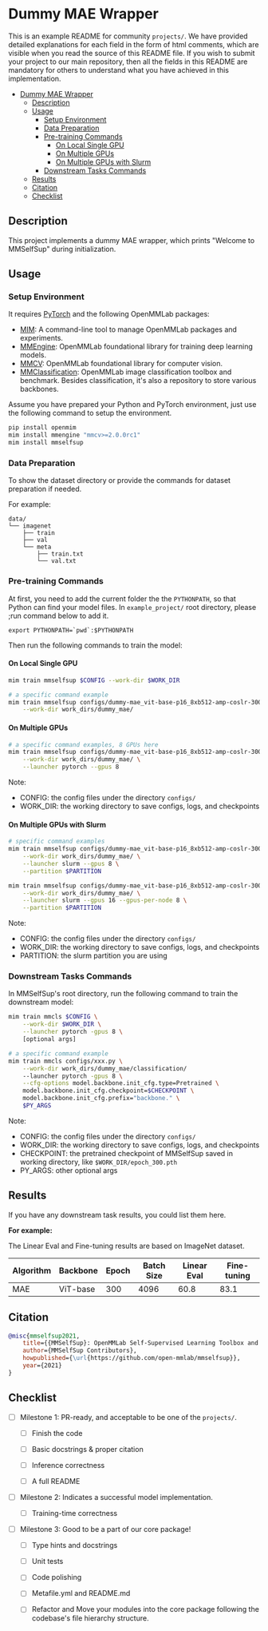 # Dummy MAE Wrapper

This is an example README for community `projects/`. We have provided detailed explanations for each field in the form of html comments, which are visible when you read the source of this README file. If you wish to submit your project to our main repository, then all the fields in this README are mandatory for others to understand what you have achieved in this implementation.

- [Dummy MAE Wrapper](#dummy-mae-wrapper)
  - [Description](#description)
  - [Usage](#usage)
    - [Setup Environment](#setup-environment)
    - [Data Preparation](#data-preparation)
    - [Pre-training Commands](#pre-training-commands)
      - [On Local Single GPU](#on-local-single-gpu)
      - [On Multiple GPUs](#on-multiple-gpus)
      - [On Multiple GPUs with Slurm](#on-multiple-gpus-with-slurm)
    - [Downstream Tasks Commands](#downstream-tasks-commands)
  - [Results](#results)
  - [Citation](#citation)
  - [Checklist](#checklist)

## Description

<!-- Share any information you would like others to know. For example:
Author: @xxx.
This is an implementation of \[XXX\]. -->

This project implements a dummy MAE wrapper, which prints "Welcome to MMSelfSup" during initialization.

## Usage

<!-- For a typical model, this section should contain the commands for dataset prepareation, pre-training, downstream tasks. You are also suggested to dump your environment specification to env.yml by `conda env export > env.yml`. -->


### Setup Environment

It requires [PyTorch](https://pytorch.org/get-started/locally/) and the following OpenMMLab packages:

- [MIM](https://github.com/open-mmlab/mim): A command-line tool to manage OpenMMLab packages and experiments.
- [MMEngine](https://github.com/open-mmlab/mmengine): OpenMMLab foundational library for training deep learning models.
- [MMCV](https://github.com/open-mmlab/mmcv): OpenMMLab foundational library for computer vision.
- [MMClassification](https://github.com/open-mmlab/mmclassification): OpenMMLab image classification toolbox and benchmark. Besides classification, it's also a repository to store various backbones.

Assume you have prepared your Python and PyTorch environment, just use the following command to setup the environment.

```bash
pip install openmim
mim install mmengine "mmcv>=2.0.0rc1"
mim install mmselfsup
```

### Data Preparation

To show the dataset directory or provide the commands for dataset preparation if needed.

For example:

```text
data/
└── imagenet
    ├── train
    ├── val
    └── meta
        ├── train.txt
        └── val.txt
```

### Pre-training Commands

At first, you need to add the current folder the the `PYTHONPATH`, so that Python can find your model files. In `example_project/` root directory, please ;run command below to add it.

```shell
export PYTHONPATH=`pwd`:$PYTHONPATH 
```

Then run the following commands to train the model:

#### On Local Single GPU

```bash
mim train mmselfsup $CONFIG --work-dir $WORK_DIR

# a specific command example
mim train mmselfsup configs/dummy-mae_vit-base-p16_8xb512-amp-coslr-300e_in1k.py \
    --work-dir work_dirs/dummy_mae/
```

#### On Multiple GPUs

```bash
# a specific command examples, 8 GPUs here
mim train mmselfsup configs/dummy-mae_vit-base-p16_8xb512-amp-coslr-300e_in1k.py \
    --work-dir work_dirs/dummy_mae/ \
    --launcher pytorch --gpus 8
```

Note:
- CONFIG: the config files under the directory `configs/`
- WORK_DIR: the working directory to save configs, logs, and checkpoints

#### On Multiple GPUs with Slurm

```bash
# specific command examples
mim train mmselfsup configs/dummy-mae_vit-base-p16_8xb512-amp-coslr-300e_in1k.py \
    --work-dir work_dirs/dummy_mae/ \
    --launcher slurm --gpus 8 \
    --partition $PARTITION

mim train mmselfsup configs/dummy-mae_vit-base-p16_8xb512-amp-coslr-300e_in1k.py \
    --work-dir work_dirs/dummy_mae/ \
    --launcher slurm --gpus 16 --gpus-per-node 8 \
    --partition $PARTITION
```

Note:
- CONFIG: the config files under the directory `configs/`
- WORK_DIR: the working directory to save configs, logs, and checkpoints
- PARTITION: the slurm partition you are using

### Downstream Tasks Commands

In MMSelfSup's root directory, run the following command to train the downstream model:

```bash
mim train mmcls $CONFIG \
    --work-dir $WORK_DIR \
    --launcher pytorch -gpus 8 \
    [optional args]

# a specific command example
mim train mmcls configs/xxx.py \
    --work-dir work_dirs/dummy_mae/classification/
    --launcher pytorch -gpus 8 \
    --cfg-options model.backbone.init_cfg.type=Pretrained \
    model.backbone.init_cfg.checkpoint=$CHECKPOINT \
    model.backbone.init_cfg.prefix="backbone." \
    $PY_ARGS
```

Note:
- CONFIG: the config files under the directory `configs/`
- WORK_DIR: the working directory to save configs, logs, and checkpoints
- CHECKPOINT: the pretrained checkpoint of MMSelfSup saved in working directory, like `$WORK_DIR/epoch_300.pth`
- PY_ARGS: other optional args

## Results

<!-- List the results as usually done in other model's README. [Example](https://github.com/open-mmlab/mmselfsup/blob/1.x/configs/selfsup/mae/README.md#models-and-benchmarks)
You should claim whether this is based on the pre-trained weights, which are converted from the official release; or it's a reproduced result obtained from retraining the model in this project. -->

If you have any downstream task results, you could list them here.

**For example:**

The Linear Eval and Fine-tuning results are based on ImageNet dataset.

<table class="docutils">
<thead>
  <tr>
	    <th>Algorithm</th>
	    <th>Backbone</th>
	    <th>Epoch</th>
      <th>Batch Size</th>
      <th>Linear Eval</th>
      <th>Fine-tuning</th>
	</tr>
  </thead>
  <tbody>
  <tr>
      <td>MAE</td>
	    <td>ViT-base</td>
	    <td>300</td>
      <td>4096</td>
      <td>60.8</td>
      <td>83.1</td>
	</tr>
</tbody>
</table>

## Citation

<!-- You may remove this section if not applicable. -->

```bibtex
@misc{mmselfsup2021,
    title={{MMSelfSup}: OpenMMLab Self-Supervised Learning Toolbox and Benchmark},
    author={MMSelfSup Contributors},
    howpublished={\url{https://github.com/open-mmlab/mmselfsup}},
    year={2021}
}
```

## Checklist

<!-- Here is a checklist illustrating a usual development workflow of a successful project, and also serves as an overview of this project's progress. The PIC (person in charge) or contributors of this project should check all the items that they believe have been finished, which will further be verified by codebase maintainers via a PR.
OpenMMLab's maintainer will review the code to ensure the project's quality. Reaching the first milestone means that this project suffices the minimum requirement of being merged into 'projects/'. But this project is only eligible to become a part of the core package upon attaining the last milestone.
Note that keeping this section up-to-date is crucial not only for this project's developers but the entire community, since there might be some other contributors joining this project and deciding their starting point from this list. It also helps maintainers accurately estimate time and effort on further code polishing, if needed.
A project does not necessarily have to be finished in a single PR, but it's essential for the project to at least reach the first milestone in its very first PR. -->

- [ ] Milestone 1: PR-ready, and acceptable to be one of the `projects/`.

  - [ ] Finish the code

    <!-- The code's design shall follow existing interfaces and convention. For example, each model component should be registered into `MMSelfSup.registry.MODELS` and configurable via a config file. -->

  - [ ] Basic docstrings & proper citation

    <!-- Each major object should contain a docstring, describing its functionality and arguments. If you have adapted the code from other open-source projects, don't forget to cite the source project in docstring and make sure your behavior is not against its license. Typically, we do not accept any code snippet under GPL license. [A Short Guide to Open Source Licenses](https://medium.com/nationwide-technology/a-short-guide-to-open-source-licenses-cf5b1c329edd) -->

  - [ ] Inference correctness

    <!-- If you are reproducing the result from a paper, make sure your model's inference-time feature vectors or losses matches that from the original codes. The weights usually could be obtained by simply renaming the keys in the official pre-trained weights. This test could be skipped though, if you are able to prove the training-time correctness and check the second milestone. -->

  - [ ] A full README

    <!-- As this template does. -->

- [ ] Milestone 2: Indicates a successful model implementation.

  - [ ] Training-time correctness

    <!-- If you are reproducing the result from a paper, checking this item means that you should have trained your model from scratch based on the original paper's specification and verified that the final result. Due to the pretrain-downstream pipeline of self-supervised learning, this item requires at least one downstream result matches the report within a minor error range. -->

- [ ] Milestone 3: Good to be a part of our core package!

  - [ ] Type hints and docstrings

    <!-- Ideally *all* the methods should have [type hints](https://www.pythontutorial.net/python-basics/python-type-hints/) and [docstrings](https://google.github.io/styleguide/pyguide.html#381-docstrings). [Example](https://github.com/open-mmlab/mmselfsup/blob/1.x/mmselfsup/models/backbones/mae_vit.py) -->

  - [ ] Unit tests

    <!-- Unit tests for each module are required. [Example](https://github.com/open-mmlab/mmselfsup/blob/1.x/tests/test_models/test_backbones/test_mae_vit.py) -->

  - [ ] Code polishing

    <!-- Refactor your code according to reviewer's comment. -->

  - [ ] Metafile.yml and README.md

    <!-- It will be parsed by MIM and Inferencer. [Example](https://github.com/open-mmlab/mmselfsup/blob/1.x/configs/selfsup/mae/metafile.yml). In particular, you may have to refactor this README into a standard one. [Example](https://github.com/open-mmlab/mmselfsup/blob/1.x/configs/selfsup/mae/README.md) -->

  - [ ] Refactor and Move your modules into the core package following the codebase's file hierarchy structure.
